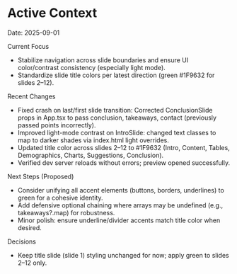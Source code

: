 # Active Context

Date: 2025-09-01

Current Focus
- Stabilize navigation across slide boundaries and ensure UI color/contrast consistency (especially light mode).
- Standardize slide title colors per latest direction (green #1F9632 for slides 2–12).

Recent Changes
- Fixed crash on last/first slide transition: Corrected ConclusionSlide props in App.tsx to pass conclusion, takeaways, contact (previously passed points incorrectly).
- Improved light-mode contrast on IntroSlide: changed text classes to map to darker shades via index.html light overrides.
- Updated title color across slides 2–12 to #1F9632 (Intro, Content, Tables, Demographics, Charts, Suggestions, Conclusion).
- Verified dev server reloads without errors; preview opened successfully.

Next Steps (Proposed)
- Consider unifying all accent elements (buttons, borders, underlines) to green for a cohesive identity.
- Add defensive optional chaining where arrays may be undefined (e.g., takeaways?.map) for robustness.
- Minor polish: ensure underline/divider accents match title color when desired.

Decisions
- Keep title slide (slide 1) styling unchanged for now; apply green to slides 2–12 only.